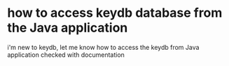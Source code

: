 
# how to access keydb database from the Java application

i'm new to keydb, let me know how to access the keydb from Java application
checked with documentation

        